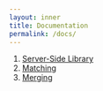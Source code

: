 ```yaml
---
layout: inner
title: Documentation
permalink: /docs/
---
```


1. [Server-Side Library](./serverside.md)
2. [Matching](./matching-options.md)
2. [Merging](./merging-options.md)
